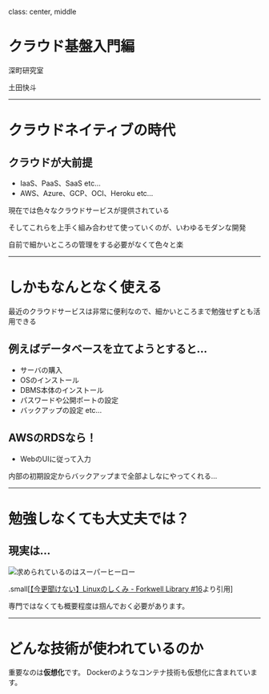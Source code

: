 class: center, middle
# クラウド基盤入門編
深町研究室

土田快斗

---
# クラウドネイティブの時代
## クラウドが大前提
- IaaS、PaaS、SaaS etc…
- AWS、Azure、GCP、OCI、Heroku etc…

現在では色々なクラウドサービスが提供されている

そしてこれらを上手く組み合わせて使っていくのが、いわゆるモダンな開発

自前で細かいところの管理をする必要がなくて色々と楽

---
# しかもなんとなく使える
最近のクラウドサービスは非常に便利なので、細かいところまで勉強せずとも活用できる

## 例えばデータベースを立てようとすると…

- サーバの購入
- OSのインストール
- DBMS本体のインストール
- パスワードや公開ポートの設定
- バックアップの設定
etc...

## AWSのRDSなら！
- WebのUIに従って入力

内部の初期設定からバックアップまで全部よしなにやってくれる…

---
# 勉強しなくても大丈夫では？
## 現実は…
![求められているのはスーパーヒーロー](https://github.com/infra-club-fmlorg/qemu-scripts/blob/main/docs/image/superhero.png?raw=true)

.small[[【今更聞けない】Linuxのしくみ - Forkwell Library #16](https://www.youtube.com/watch?v=Il6JLfJIV9E)より引用]


専門ではなくても概要程度は掴んでおく必要があります。

---
# どんな技術が使われているのか
重要なのは**仮想化**です。
Dockerのようなコンテナ技術も仮想化に含まれています。

